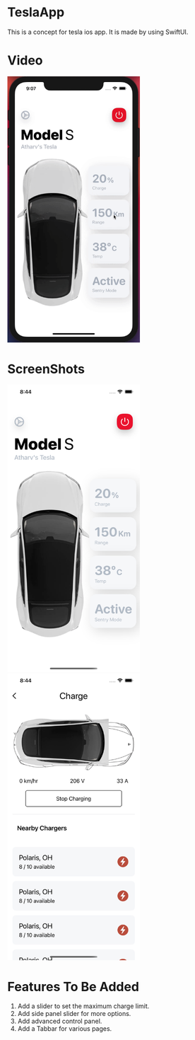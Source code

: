 # TeslaApp
This is a concept for tesla ios app. It is made by using SwiftUI.

# Video
<img src="TeslaNew/GithubAssets/AppGif.gif" width="300">

# ScreenShots
<img src="TeslaNew/GithubAssets/HomePage.png" width="300">
<img src="TeslaNew/GithubAssets/ChargingPage.png" width="300">

# Features To Be Added
1) Add a slider to set the maximum charge limit.
2) Add side panel slider for more options.
3) Add advanced control panel.
4) Add a Tabbar for various pages.


